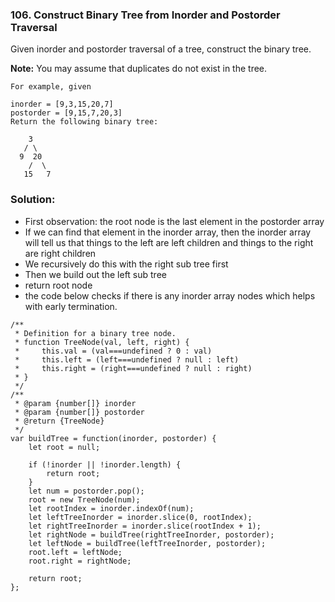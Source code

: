 ### 106. Construct Binary Tree from Inorder and Postorder Traversal

Given inorder and postorder traversal of a tree, construct the binary tree.

**Note:**
You may assume that duplicates do not exist in the tree.
```
For example, given

inorder = [9,3,15,20,7]
postorder = [9,15,7,20,3]
Return the following binary tree:

    3
   / \
  9  20
    /  \
   15   7
```

### Solution:
- First observation: the root node is the last element in the postorder array
- If we can find that element in the inorder array, then the inorder array will tell us that things to the left are left children and things to the right are right children
- We recursively do this with the right sub tree first
- Then we build out the left sub tree
- return root node
- the code below checks if there is any inorder array nodes which helps with early termination.

```
/**
 * Definition for a binary tree node.
 * function TreeNode(val, left, right) {
 *     this.val = (val===undefined ? 0 : val)
 *     this.left = (left===undefined ? null : left)
 *     this.right = (right===undefined ? null : right)
 * }
 */
/**
 * @param {number[]} inorder
 * @param {number[]} postorder
 * @return {TreeNode}
 */
var buildTree = function(inorder, postorder) {
    let root = null;
    
    if (!inorder || !inorder.length) {
        return root;
    }
    let num = postorder.pop();
    root = new TreeNode(num);
    let rootIndex = inorder.indexOf(num);
    let leftTreeInorder = inorder.slice(0, rootIndex);
    let rightTreeInorder = inorder.slice(rootIndex + 1);
    let rightNode = buildTree(rightTreeInorder, postorder);
    let leftNode = buildTree(leftTreeInorder, postorder);
    root.left = leftNode;
    root.right = rightNode;
    
    return root;
};
```
